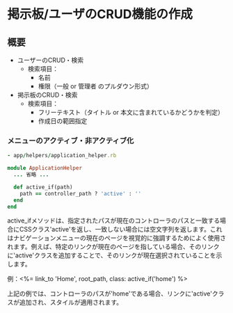 # 掲示板/ユーザのCRUD機能の作成

## 概要
* ユーザーのCRUD・検索
  * 検索項目：
    * 名前
    * 権限（一般 or 管理者 のプルダウン形式）
* 掲示板のCRUD・検索
  * 検索項目：
    * フリーテキスト（タイトル or 本文に含まれているかどうかを判定）
    * 作成日の範囲指定

### メニューのアクティブ・非アクティブ化
```ruby
- app/helpers/application_helper.rb

module ApplicationHelper
  ... 省略 ...

  def active_if(path)
    path == controller_path ? 'active' : ''
  end
end
```
active_ifメソッドは、指定されたパスが現在のコントローラのパスと一致する場合にCSSクラス'active'を返し、一致しない場合には空文字列を返します。これはナビゲーションメニューの現在のページを視覚的に強調するためによく使用されます。例えば、特定のリンクが現在のページを指している場合、そのリンクに'active'クラスを追加することで、そのリンクが現在選択されていることを示します。

例：<%= link_to 'Home', root_path, class: active_if('home') %>

上記の例では、コントローラのパスが'home'である場合、リンクに'active'クラスが追加され、スタイルが適用されます。
